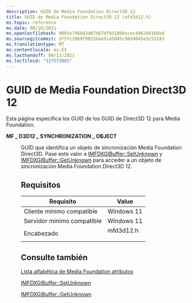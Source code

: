 ```yaml
---
description: GUID de Media Foundation Direct3D 12
title: GUID de Media Foundation Direct3D 12 (mfd3d12.h)
ms.topic: reference
ms.date: 08/10/2021
ms.openlocfilehash: 90b5e796b42d07d87df931886ecec4462d4168e0
ms.sourcegitcommit: d75fc10b9f0825bbe5ce5045c90d4045e3c53243
ms.translationtype: MT
ms.contentlocale: es-ES
ms.lasthandoff: 09/13/2021
ms.locfileid: "127572865"
---
```

# <a name="direct3d-12-media-foundation-guids"></a>GUID de Media Foundation Direct3D 12

Esta página especifica los GUID de los GUID de Direct3D 12 para Media Foundation.

<dl> <dt>

**MF \_ D3D12 \_ SYNCHRONIZATION \_ OBJECT**
</dt> <dd> <dl> <dt>



GUID que identifica un objeto de sincronización Media Foundation Direct3D. Pase este valor a [IMFDXGIBuffer::SetUnknown](/windows/win32/api/mfobjects/nf-mfobjects-imfdxgibuffer-setunknown) y [IMFDXGIBuffer::GetUnknown](/windows/win32/api/mfobjects/nf-mfobjects-imfdxgibuffer-getunknown) para acceder a un objeto de sincronización Media Foundation Direct3D 12. 


</dt> </dl>



## <a name="requirements"></a>Requisitos



| Requisito | Value |
|-------------------------------------|------------------------------------------------------------------------------------|
| Cliente mínimo compatible<br/> | Windows 11<br/>                              |
| Servidor mínimo compatible<br/> | Windows 11<br/>                        |
| Encabezado<br/>                   | <dl> <dt>mfd3d12.h</dt> </dl> |



## <a name="see-also"></a>Consulte también

<dl> <dt>

[Lista alfabética de Media Foundation atributos](alphabetical-list-of-media-foundation-attributes.md)
</dt> <dt>

[IMFDXGIBuffer::SetUnknown](/windows/win32/api/mfobjects/nf-mfobjects-imfdxgibuffer-setunknown)
</dt> <dt>

[IMFDXGIBuffer::GetUnknown](/windows/win32/api/mfobjects/nf-mfobjects-imfdxgibuffer-getunknown)
</dt></dl>

 

 




